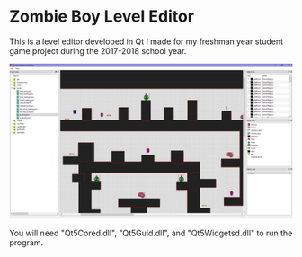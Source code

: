 # Zombie Boy Level Editor

This is a level editor developed in Qt I made for my freshman year student game project during the 2017-2018 school year. 

![alt Screenshot of the level editor](thumbnail.png)

You will need "Qt5Cored.dll", "Qt5Guid.dll", and "Qt5Widgetsd.dll" to run the program.
